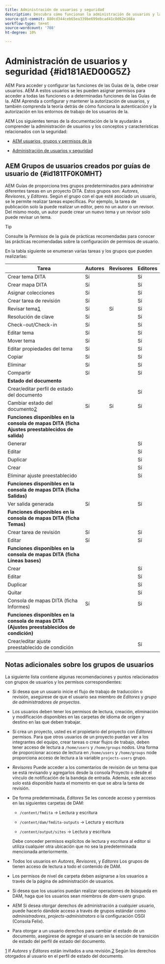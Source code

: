 ```yaml
---
title: Administración de usuarios y seguridad
description: Descubra cómo funcionan la administración de usuarios y la seguridad
source-git-commit: 880cd344ceb65ea339be699ebcad41c0d62e168a
workflow-type: tm+mt
source-wordcount: '708'
ht-degree: 10%

---
```


# Administración de usuarios y seguridad {#id181AED00G5Z}

AEM Para acceder y configurar las funciones de las Guías de la, debe crear usuarios. AEM A estos usuarios se les pueden asignar permisos para acceder a todas las funciones o a determinadas funciones de las Guías de la. AEM Aprenda a configurar y mantener la autorización de usuarios, y también comprenda la teoría detrás de cómo funciona la autenticación y la autorización en los entornos de trabajo de los usuarios de la.

AEM Los siguientes temas de la documentación de la le ayudarán a comprender la administración de usuarios y los conceptos y características relacionados con la seguridad:

- [AEM usuarios, grupos y permisos de la](https://experienceleague.adobe.com/docs/experience-manager-learn/cloud-service/accessing/aem-users-groups-and-permissions.html)

- [Administración de usuarios y seguridad](https://experienceleague.adobe.com/docs/experience-manager-65/administering/security/security.html?lang=es)


## AEM Grupos de usuarios creados por guías de usuario de {#id181TF0K0MHT}

AEM Guías de proporciona tres grupos predeterminados para administrar diferentes tareas en un proyecto DITA. Estos grupos son: *Autores*, *Revisores*, y *Editores*. Según el grupo con el que esté asociado un usuario, se le permite realizar tareas específicas. Por ejemplo, la tarea de publicación solo la puede realizar un editor, pero no un autor o un revisor. Del mismo modo, un autor puede crear un nuevo tema y un revisor solo puede revisar un tema.

>[!TIP]
>
> Consulte la *Permisos* de la guía de prácticas recomendadas para conocer las prácticas recomendadas sobre la configuración de permisos de usuario.

En la tabla siguiente se enumeran varias tareas y los grupos que pueden realizarlas:

| Tarea | Autores | Revisores | Editores |
|----|-------|---------|----------|
| Crear tema DITA | Sí |   | Sí |
| Crear mapa DITA | Sí |   | Sí |
| Asignar colecciones | Sí |   | Sí |
| Crear tarea de revisión | Sí |   | Sí |
| Revisar tema[1](#fntarg_1) | Sí | Sí | Sí |
| Resolución de clave | Sí |   | Sí |
| Check-out/Check-in | Sí |   | Sí |
| Editar tema | Sí |   | Sí |
| Mover tema | Sí |   | Sí |
| Editar propiedades del tema | Sí |   | Sí |
| Copiar | Sí |   | Sí |
| Eliminar | Sí |   | Sí |
| Compartir | Sí |   | Sí |
| **Estado del documento** |
| Crear/editar perfil de estado del documento |   |   | Sí |
| Cambiar estado del documento[2](#fntarg_2) | Sí | Sí | Sí |
| **Funciones disponibles en la consola de mapas DITA \(ficha Ajustes preestablecidos de salida\)** |
| Generar |   |   | Sí |
| Editar |   |   | Sí |
| Duplicar |   |   | Sí |
| Crear |   |   | Sí |
| Eliminar ajuste preestablecido |   |   | Sí |
| **Funciones disponibles en la consola de mapas DITA \(ficha Salidas\)** |
| Ver salida generada | Sí |   | Sí |
| **Funciones disponibles en la consola de mapas DITA \(ficha Temas\)** |
| Crear tarea de revisión | Sí |   | Sí |
| Editar | Sí |   | Sí |
| **Funciones disponibles en la consola de mapas DITA \(ficha Líneas bases\)** |
| Crear |   |   | Sí |
| Editar |   |   | Sí |
| Duplicar |   |   | Sí |
| Quitar |   |   | Sí |
| Consola de mapas DITA \(ficha Informes\) | Sí |   | Sí |
| **Funciones disponibles en la consola de mapas DITA \(Ajustes preestablecidos de condición\)** |
| Crear/editar ajuste preestablecido de condición |   |   | Sí |

## Notas adicionales sobre los grupos de usuarios

La siguiente lista contiene algunas recomendaciones y puntos relacionados con grupos de usuarios y los permisos correspondientes:

- Si desea que un usuario inicie el flujo de trabajo de traducción o revisión, asegúrese de que el usuario sea miembro de *Editores* y *grupo de administradores de proyectos*.

- Los usuarios deben tener los permisos de lectura, creación, eliminación y modificación disponibles en las carpetas de idioma de origen y destino en las que deben trabajar.

- Si crea un proyecto, usted es el propietario del proyecto con *Editores* permisos. Para que otros usuarios de un proyecto puedan ver a los integrantes del equipo, crear tareas o crear flujos de trabajo, deben tener acceso de lectura a `/home/users` y `/home/groups` nodos. Una forma de proporcionar acceso de lectura en `/home/users` y `/home/groups` node proporciona acceso de lectura a la variable `projects-users` grupo.

- *Revisores* Puede acceder a los comentarios de revisión de un tema que se está revisando y agregarlos desde la consola Proyecto o desde el vínculo de notificación de la bandeja de entrada. Además, este acceso solo está disponible hasta el momento en que se abra la tarea de revisión.

- De forma predeterminada, *Editores* Se les concede acceso y permisos en las siguientes carpetas de DAM:

   - `/content/fmdita` -\> Lectura y escritura

   - `/content/dam/fmdita-outputs` -\> Lectura y escritura

   - `/content/output/sites` -\> Lectura y escritura

  Debe conceder permisos explícitos de lectura y escritura al editor si utiliza cualquier otra ubicación que no sea la predeterminada mencionada anteriormente.

- Todos los usuarios en *Autores*, *Revisores*, y *Editores* Los grupos de tienen acceso de lectura a todo el contenido de DAM.

- Los permisos de nivel de carpeta deben asignarse a los usuarios a través de la página de administración de usuarios.

- Si desea que los usuarios puedan realizar operaciones de búsqueda en DAM, haga que los usuarios sean miembros de *dam-users* grupo.

- AEM Si desea otorgar derechos de administración a cualquier usuario, puede hacerlo dándole acceso a través de grupos estándar como *administradores*, *projects-administrators* o la configuración OSGI \(Consola Felix\).

- Para otorgar a un usuario derechos para cambiar el estado de un documento, asegúrese de agregar el usuario en la sección de transición de estado del perfil de estado del documento.

[1](#fnsrc_1) If *Autores* y *Editores* están invitados a una revisión.[2](#fnsrc_2) Según los derechos otorgados al usuario en el perfil de estado del documento.
